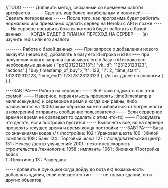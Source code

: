 //TODO
------ Добавить метод, связанный со временем работы артефактов
------ Сделать код более читабельным и понятней
------ Сделать логирование
------ После того, как программа будет работать нормально или приемлимо сделать сервер на Heroku с API и позже
------ На сервере поставить бота вк который будет работать с базой данных 
	----КОГДА БУДЕТ В ПЛАНАХ ПЕРЕХОД НА СЕРВЕР---- (a) изучить redis или его аналоги

-------- Работа с базой данных:
		 ---- При запросе о добавлении нового аккаунта (через вк), добавлять в базу его id игрока и id вк
		 ---- при получении нового запроса записывать его в базу с id игрока все необходимые данные
		 {
			"pp12312312313":{
				"vk_id": "123123123123",
				"actions":[
					"buy_timestamp_of_buy":{
						"t": 123,
						"l": 2,
						"time_start": 1312312312123,
						"time_end": 123123123123123
					},
					//и так далее по аналогии
			]
			}
		 }

----ЗАВТРА---- Работа на сервере:
----- Всё-таки подумать нас этой схемой!
----- Наверное, первая мысль проверять .time(timestamp в миллисекундах) и серверное время и когда они равны, либо различаются 
на 1000(таким образом можно избавиться от погрешности в измерении) отправить сообщение пользователю
----- Если серверное время и время не совпадает то сделать с этим что-то) 
----- Продумать что делать, если постройка бустится
----- Выполнять всё, но на сервере проверять текущее время и время конца постройки
----ЗАВТРА---- База со значениями кодов
// t
/постройка\:
102 : Урановая шахта
106 : Жилой комплекс
109 : Банк
124 : Торговый шлюз
127 : Иследовательский центр
151 : Нексус
/центр улучшений\:
	2001 : пехотинец скорость строительства
/технологии\: 
	1058 : импланты 
	1061 : бионика
/Постройка войск\
	1 : Пехотинец
	13 : Разведчик

----- добавить в функцию(когда дойду до бота вк) возможность добавлять здания, если неизвестен тип
----- не только зданий, но и других объектов
